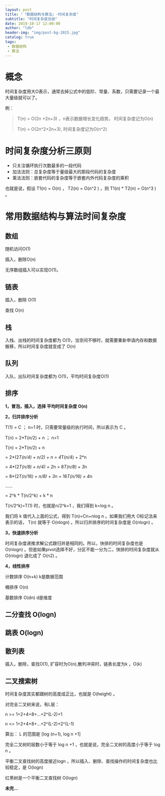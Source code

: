 ```yaml
---
layout: post
title: "「数据结构与算法」-时间复杂度"
subtitle: "时间复杂度总结"
date: 2019-10-17 12:00:00
author: "ldb"
header-img: "img/post-bg-2015.jpg"
catalog: true
tags:
 - 数据结构
 - 算法
---
```


# **概念**

时间复杂度用大O表示，通常去掉公式中的低阶、常量、系数，只需要记录一个最大量级就可以了。

例：

> T(n) = O(2n +2n+3)  ，n表示数据增长变化趋势。 时间复杂度记为O(n)
>
> T(n) = O(2n^2+2n+3),  时间复杂度记为O(n^2)



# **时间复杂度分析三原则**

-  只关注循环执行次数最多的一段代码
-  加法法则：总复杂度等于量级最大的那段代码的复杂度
-  乘法法则：嵌套代码的复杂度等于嵌套内外代码复杂度的乘积

也就是说，假设 T1(n) = O(n) ， T2(n) = O(n^2 ) ，则 T1(n) * T2(n) = O(n^3 ) 。



# **常用数据结构与算法时间复杂度**

## 数组

随机访问O(1)

插入，删除O(n)

无序数组插入可以实现O(1)。



## 链表

插入，删除    O(1)

查找    O(n)



## 栈

入栈、出栈的时间复杂度都为 O(1)，当空间不够时，就需要重新申请内存和数据搬移，所以时间复杂度就变成了 O(n)



## 队列

入队，出队时间复杂度都为 O(1)，平均时间复杂度O(1)



## 排序

**1，冒泡，插入，选择  平均时间复杂度    O(n)**



**2，归并排序分析**

T(1) = C ； n=1  时，只需要常量级的执行时间，所以表示为 C 。

T(n) = 2*T(n/2) + n ； n>1



T(n)  = 2*T(n/2) + n

= 2*(2*T(n/4) + n/2) + n = 4*T(n/4) + 2*n

= 4*(2*T(n/8) + n/4) + 2*n = 8*T(n/8) + 3*n

= 8*(2*T(n/16) + n/8) + 3*n = 16*T(n/16) + 4*n

......

= 2^k * T(n/2^k) + k * n

T(n/2^k)=T(1)  时，也就是n/2^k=1 ，我们得到 k=log n  。



我们将 k  值代入上面的公式，得到 T(n)=Cn+nlog n  。如果我们用大 O标记法来表示的话， T(n)  就等于 O(nlogn) 。所以归并排序的时间复杂度是 O(nlogn) 。



**3，快速排序分析**

时间复杂度递推求解公式跟归并是相同的。所以，快排的时间复杂度也是 O(nlogn) 。但是如果pivot选择不好，分区不能一分为二，快排的时间复杂度就从 O(nlogn)  退化成了 O(n2) 。



**4，线性排序**

计数排序    O(n+k)  k是数据范围

桶排序       O(n)

基数排序    O(dn)   d是维度



## 二分查找         O(logn)

## 跳表                O(logn)

## 散列表         

插入，删除，查找O(1),  扩容时为O(n),散列冲突时，链表长度为k ，O(k)

## 二叉搜索树

时间复杂度其实都跟树的高度成正比，也就是 O(height) 。

对完全二叉树来说，有L层：

n >= 1+2+4+8+...+2^(L-2)+1

n <= 1+2+4+8+...+2^(L-2)+2^(L-1)

算出： L  的范围是 [log (n+1), log n +1]



完全二叉树的层数小于等于 log n +1 ，也就是说，完全二叉树的高度小于等于 log n 。

平衡二叉查找树的高度接近logn ，所以插入、删除、查找操作的时间复杂度也比较稳定，是 O(logn)

红黑树是一个平衡二叉查找树    O(logn)



**未完...**